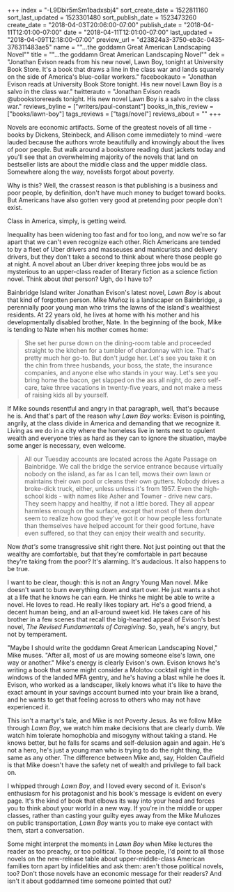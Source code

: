 +++
index = "-L9Dbir5mSm1badxsbj4"
sort_create_date = 1522811160
sort_last_updated = 1523301480
sort_publish_date = 1523473260
create_date = "2018-04-03T20:06:00-07:00"
publish_date = "2018-04-11T12:01:00-07:00"
date = "2018-04-11T12:01:00-07:00"
last_updated = "2018-04-09T12:18:00-07:00"
preview_url = "d23824a3-3750-eb3c-0435-376311483ae5"
name = "\"...the goddamn Great American Landscaping Novel\""
title = "\"...the goddamn Great American Landscaping Novel\""
dek = "Jonathan Evison reads from his new novel, Lawn Boy, tonight at University Book Store. It's a book that draws a line in the class war and lands squarely on the side of America's blue-collar workers."
facebookauto = "Jonathan Evison reads at University Book Store tonight. His new novel Lawn Boy is a salvo in the class war."
twitterauto = "Jonathan Evison reads @ubookstorereads tonight. His new novel Lawn Boy is a salvo in the class war."
reviews_byline = ["writers/paul-constant"]
books_in_this_review = ["books/lawn-boy"]
tags_reviews = ["tags/novel"]
reviews_about = ""
+++

Novels are economic artifacts. Some of the greatest novels of all time - books by Dickens, Steinbeck, and Allison come immediately to mind -were lauded because the authors wrote beautifully and knowingly about the lives of poor people. But walk around a bookstore reading dust jackets today and you'll see that an overwhelming majority of the novels that land on bestseller lists are about the middle class and the upper middle class. Somewhere along the way, novelists forgot about poverty.

Why is this? Well, the crassest reason is that publishing is a business and poor people, by definition, don't have much money to budget toward books. But Americans have also gotten very good at pretending poor people don't exist. 

Class in America, simply, is getting weird. 

Inequality has been widening too fast and for too long, and now we're so far apart that we can't even recognize each other. Rich Americans are tended to by a fleet of Uber drivers and masseuses and manicurists and delivery drivers, but they don't take a second to think about where those people go at night. A novel about an Uber driver keeping three jobs would be as mysterious to an upper-class reader of literary fiction as a science fiction novel. Think about *that* person? Ugh, do I have to?

Bainbridge Island writer Jonathan Evison's latest novel, *Lawn Boy* is about that kind of forgotten person. Mike Muñoz is a landscaper on Bainbridge, a perennially poor young man who trims the lawns of the island's wealthiest residents. At 22 years old, he lives at home with his mother and his developmentally disabled brother, Nate. In the beginning of the book, Mike is tending to Nate when his mother comes home:

<blockquote>She set her purse down on the dining-room table and proceeded straight to the kitchen for a tumbler of chardonnay with ice. That's pretty much her go-to. But don't judge her. Let's see you take it on the chin from three husbands, your boss, the state, the insurance companies, and anyone else who stands in your way. Let's see you bring home the bacon, get slapped on the ass all night, do zero self-care, take three vacations in twenty-five years, and not make a mess of raising kids all by yourself.</blockquote>

If Mike sounds resentful and angry in that paragraph, well, that's because he is. And that's part of the reason why *Lawn Boy* works: Evison is pointing, angrily, at the class divide in America and demanding that we recognize it. Living as we do in a city where the homeless live in tents next to opulent wealth and everyone tries as hard as they can to ignore the situation, maybe some anger is necessary, even welcome.

<blockquote>All our Tuesday accounts are located across the Agate Passage on Bainbridge. We call the bridge the service entrance because virtually nobody on the island, as far as I can tell, mows their own lawn or maintains their own pool or cleans their own gutters. Nobody drives a broke-dick truck, either, unless unless it's from 1957. Even the high-school kids - with names like Asher and Towner - drive new cars. They seem happy and healthy, if not a little bored. They all appear harmless enough on the surface, except that most of them don't seem to realize how good they've got it or how people less fortunate than themselves have helped account for their good fortune, have even suffered, so that they can enjoy their wealth and security.</blockquote>

Now *that's* some transgressive shit right there. Not just pointing out that the wealthy are comfortable, but that they're comfortable in part because they're taking from the poor? It's alarming. It's audacious. It also happens to be true.

I want to be clear, though: this is not an Angry Young Man novel. Mike doesn't want to burn everything down and start over. He just wants a shot at a life that he knows he can earn. He thinks he might be able to write a novel. He loves to read. He really likes topiary art. He's a good friend, a decent human being, and an all-around sweet kid. He takes care of his brother in a few scenes that recall the big-hearted appeal of Evison's best novel, *The Revised Fundamentals of Caregiving*. So, yeah, he's angry, but not by temperament.

"Maybe I should write the goddamn Great American Landscaping Novel," Mike muses. "After all, most of us are mowing someone else's lawn, one way or another." Mike's energy is clearly Evison's own. Evison knows he's writing a book that some might consider a Molotov cocktail right in the windows of the landed MFA gentry, and he's having a blast while he does it. Evison, who worked as a landscaper, likely knows what it's like to have the exact amount in your savings account burned into your brain like a brand, and he wants to get that feeling across to others who may not have experienced it.

This isn't a martyr's tale, and Mike is not Poverty Jesus. As we follow Mike through *Lawn Boy*, we watch him make decisions that are clearly dumb. We watch him tolerate homophobia and misogyny without taking a stand. He knows better, but he falls for scams and self-delusion again and again. He's not a hero, he's just a young man who is trying to do the right thing, the same as any other. The difference between Mike and, say, Holden Caulfield is that Mike doesn't have the safety net of wealth and privilege to fall back on. 

I whipped through *Lawn Boy*, and I loved every second of it. Evison's enthusiasm for his protagonist and his book's message is evident on every page. It's the kind of book that elbows its way into your head and forces you to think about your world in a new way. If you're in the middle or upper classes, rather than casting your guilty eyes away from the Mike Muñozes on public transportation, *Lawn Boy* wants you to make eye contact with them, start a conversation.

Some might interpret the moments in *Lawn Boy* when Mike lectures the reader as too preachy, or too political. To those people, I'd point to all those novels on the new-release table about upper-middle-class American families torn apart by infidelities and ask them: aren't those political novels, too? Don't those novels have an economic message for their readers? And isn't it about goddamned time someone pointed that out?
